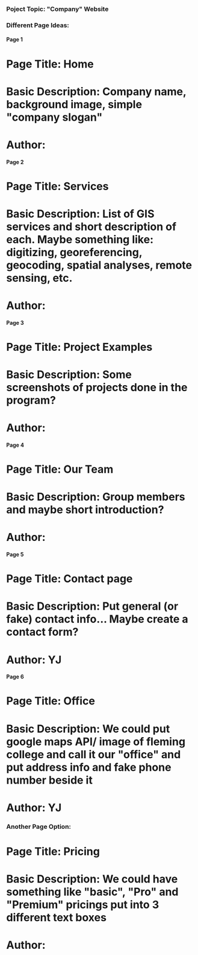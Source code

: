 ### Poject Topic: "Company" Website

### Different Page Ideas:

#### Page 1
# Page Title: Home
# Basic Description: Company name, background image, simple "company slogan"
# Author:


#### Page 2
# Page Title: Services
# Basic Description: List of GIS services and short description of each. Maybe something like: digitizing, georeferencing, geocoding, spatial analyses, remote sensing, etc.
# Author:


#### Page 3
# Page Title: Project Examples
# Basic Description: Some screenshots of projects done in the program?
# Author:


#### Page 4
# Page Title: Our Team
# Basic Description: Group members and maybe short introduction?
# Author:


#### Page 5
# Page Title: Contact page
# Basic Description: Put general (or fake) contact info... Maybe create a contact form?
# Author: YJ


#### Page 6
# Page Title: Office
# Basic Description: We could put google maps API/ image of fleming college and call it our "office" and put address info and fake phone number beside it
# Author: YJ


### Another Page Option:
# Page Title: Pricing
# Basic Description: We could have something like "basic", "Pro" and "Premium" pricings put into 3 different text boxes
# Author:
